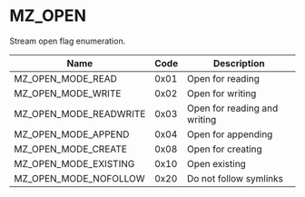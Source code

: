 # MZ_OPEN

Stream open flag enumeration.

|Name|Code|Description|
|-|-|-|
|MZ_OPEN_MODE_READ|0x01|Open for reading|
|MZ_OPEN_MODE_WRITE|0x02|Open for writing|
|MZ_OPEN_MODE_READWRITE|0x03|Open for reading and writing|
|MZ_OPEN_MODE_APPEND|0x04|Open for appending|
|MZ_OPEN_MODE_CREATE|0x08|Open for creating|
|MZ_OPEN_MODE_EXISTING|0x10|Open existing|
|MZ_OPEN_MODE_NOFOLLOW|0x20|Do not follow symlinks|
